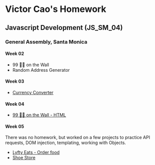 # Victor Cao's Homework
## Javascript Development (JS\_SM\_04)
### General Assembly, Santa Monica

#### Week 02
* 99 🍻🍻 on the Wall
* Random Address Generator

#### Week 03
* [Currency Converter](https://htmlpreview.github.io/?https://github.com/vcao/homework_victorcao/blob/master/Week_03/index.html)


#### Week 04
* [99 🍻🍻 on the Wall - HTML](https://htmlpreview.github.io/?https://github.com/vcao/homework_victorcao/blob/master/Week_04/vcao_beer/index.html)

#### Week 05
There was no homework, but worked on a few projects to practice API requests, DOM injection, templating, working with Objects.
* [Lyfty Eats - Order food](https://htmlpreview.github.io/?https://github.com/vcao/homework_victorcao/blob/master/Week_05/lyftyEats/index.html)
* [Shoe Store](https://htmlpreview.github.io/?https://github.com/vcao/homework_victorcao/blob/master/Week_05/shoestore/index.html)